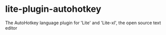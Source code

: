 # lite-plugin-autohotkey
The AutoHotkey language plugin for 'Lite' and 'Lite-xl', the open source text editor
